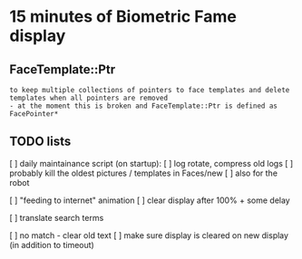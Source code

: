 # 15 minutes of Biometric Fame display

## FaceTemplate::Ptr
    to keep multiple collections of pointers to face templates and delete templates when all pointers are removed
    - at the moment this is broken and FaceTemplate::Ptr is defined as FacePointer*

## TODO lists

[ ] daily maintainance script (on startup):
    [ ] log rotate, compress old logs
    [ ] probably kill the oldest pictures / templates in Faces/new
    [ ] also for the robot

[ ] "feeding to internet" animation
    [ ] clear display after 100% + some delay

[ ] translate search terms


[ ] no match - clear old text
[ ] make sure display is cleared on new display (in addition to timeout)


